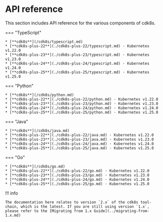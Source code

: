 # API reference

This section includes API reference for the various components of cdk8s.

=== "TypeScript"

    * [**cdk8s**](/cdk8s/typescript.md)
    * [**cdk8s-plus-22**](./cdk8s-plus-22/typescript.md) · Kubernetes v1.22.0
    * [**cdk8s-plus-23**](./cdk8s-plus-23/typescript.md) · Kubernetes v1.23.0
    * [**cdk8s-plus-24**](./cdk8s-plus-24/typescript.md) · Kubernetes v1.24.0
    * [**cdk8s-plus-25**](./cdk8s-plus-25/typescript.md) · Kubernetes v1.25.0

=== "Python"

    * [**cdk8s**](/cdk8s/python.md)
    * [**cdk8s-plus-22**](./cdk8s-plus-22/python.md) · Kubernetes v1.22.0
    * [**cdk8s-plus-23**](./cdk8s-plus-23/python.md) · Kubernetes v1.23.0
    * [**cdk8s-plus-24**](./cdk8s-plus-24/python.md) · Kubernetes v1.24.0
    * [**cdk8s-plus-25**](./cdk8s-plus-25/python.md) · Kubernetes v1.25.0

=== "Java"

    * [**cdk8s**](/cdk8s/java.md)
    * [**cdk8s-plus-22**](./cdk8s-plus-22/java.md) · Kubernetes v1.22.0
    * [**cdk8s-plus-23**](./cdk8s-plus-23/java.md) · Kubernetes v1.23.0
    * [**cdk8s-plus-24**](./cdk8s-plus-24/java.md) · Kubernetes v1.24.0
    * [**cdk8s-plus-25**](./cdk8s-plus-25/java.md) · Kubernetes v1.25.0

=== "Go"

    * [**cdk8s**](/cdk8s/go.md)
    * [**cdk8s-plus-22**](./cdk8s-plus-22/go.md) · Kubernetes v1.22.0
    * [**cdk8s-plus-23**](./cdk8s-plus-23/go.md) · Kubernetes v1.23.0
    * [**cdk8s-plus-24**](./cdk8s-plus-24/go.md) · Kubernetes v1.24.0
    * [**cdk8s-plus-25**](./cdk8s-plus-25/go.md) · Kubernetes v1.25.0

!!! info

    The documentation here relates to version `2.x` of the cdk8s tool-chain, which is the latest. If you are still using version `1.x`, please refer to the [Migrating from 1.x Guide](../migrating-from-1.x.md)
